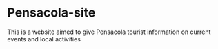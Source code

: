 # Pensacola-site
This is a website aimed to give Pensacola tourist information on current events and local activities

